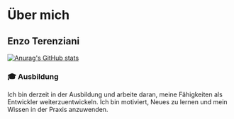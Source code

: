 # Über mich

## Enzo Terenziani

[![Anurag's GitHub stats](https://github-readme-stats.vercel.app/api?username=im23b-terenzianie&cache_seconds=1800)](https://github.com/im23b-terenzianie/github-readme-stats)

### 🎓 Ausbildung
Ich bin derzeit in der Ausbildung und arbeite daran, meine Fähigkeiten als Entwickler weiterzuentwickeln. Ich bin motiviert, Neues zu lernen und mein Wissen in der Praxis anzuwenden.



